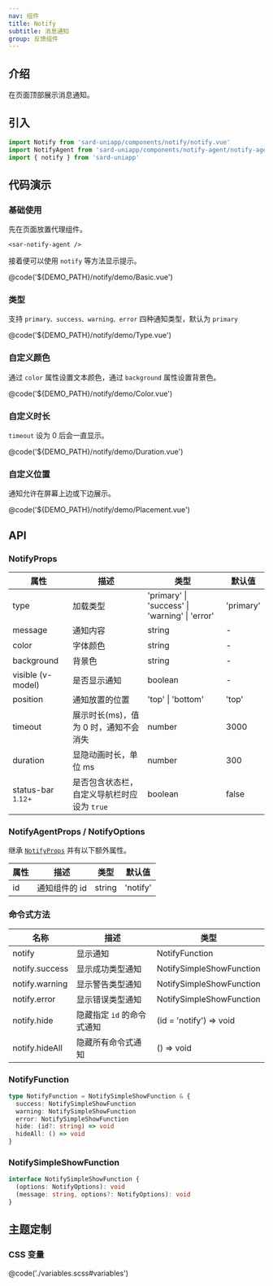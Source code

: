 ```yaml
---
nav: 组件
title: Notify
subtitle: 消息通知
group: 反馈组件
---
```


## 介绍

在页面顶部展示消息通知。

## 引入

```ts
import Notify from 'sard-uniapp/components/notify/notify.vue'
import NotifyAgent from 'sard-uniapp/components/notify-agent/notify-agent.vue'
import { notify } from 'sard-uniapp'
```

## 代码演示

### 基础使用

先在页面放置代理组件。

```tsx
<sar-notify-agent />
```

接着便可以使用 `notify` 等方法显示提示。

@code('${DEMO_PATH}/notify/demo/Basic.vue')

### 类型

支持 `primary、success、warning、error` 四种通知类型，默认为 `primary`

@code('${DEMO_PATH}/notify/demo/Type.vue')

### 自定义颜色

通过 `color` 属性设置文本颜色，通过 `background` 属性设置背景色。

@code('${DEMO_PATH}/notify/demo/Color.vue')

### 自定义时长

`timeout` 设为 0 后会一直显示。

@code('${DEMO_PATH}/notify/demo/Duration.vue')

### 自定义位置

通知允许在屏幕上边或下边展示。

@code('${DEMO_PATH}/notify/demo/Placement.vue')

## API

### NotifyProps

| 属性                        | 描述                                        | 类型                                           | 默认值    |
| --------------------------- | ------------------------------------------- | ---------------------------------------------- | --------- |
| type                        | 加载类型                                    | 'primary' \| 'success' \| 'warning' \| 'error' | 'primary' |
| message                     | 通知内容                                    | string                                         | -         |
| color                       | 字体颜色                                    | string                                         | -         |
| background                  | 背景色                                      | string                                         | -         |
| visible (v-model)           | 是否显示通知                                | boolean                                        | -         |
| position                    | 通知放置的位置                              | 'top' \| 'bottom'                              | 'top'     |
| timeout                     | 展示时长(ms)，值为 0 时，通知不会消失       | number                                         | 3000      |
| duration                    | 显隐动画时长，单位 ms                       | number                                         | 300       |
| status-bar <sup>1.12+</sup> | 是否包含状态栏，自定义导航栏时应设为 `true` | boolean                                        | false     |

### NotifyAgentProps / NotifyOptions

继承 [`NotifyProps`](#NotifyProps) 并有以下额外属性。

| 属性 | 描述          | 类型   | 默认值   |
| ---- | ------------- | ------ | -------- |
| id   | 通知组件的 id | string | 'notify' |

### 命令式方法

| 名称           | 描述                       | 类型                     |
| -------------- | -------------------------- | ------------------------ |
| notify         | 显示通知                   | NotifyFunction           |
| notify.success | 显示成功类型通知           | NotifySimpleShowFunction |
| notify.warning | 显示警告类型通知           | NotifySimpleShowFunction |
| notify.error   | 显示错误类型通知           | NotifySimpleShowFunction |
| notify.hide    | 隐藏指定 `id` 的命令式通知 | (id = 'notify') => void  |
| notify.hideAll | 隐藏所有命令式通知         | () => void               |

### NotifyFunction

```ts
type NotifyFunction = NotifySimpleShowFunction & {
  success: NotifySimpleShowFunction
  warning: NotifySimpleShowFunction
  error: NotifySimpleShowFunction
  hide: (id?: string) => void
  hideAll: () => void
}
```

### NotifySimpleShowFunction

```ts
interface NotifySimpleShowFunction {
  (options: NotifyOptions): void
  (message: string, options?: NotifyOptions): void
}
```

## 主题定制

### CSS 变量

@code('./variables.scss#variables')
